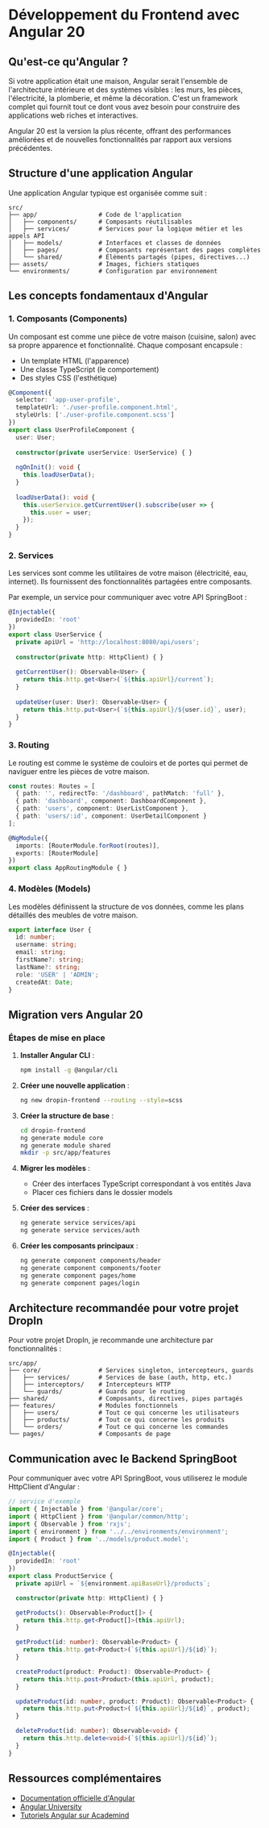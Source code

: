 # Développement du Frontend avec Angular 20

## Qu'est-ce qu'Angular ?

Si votre application était une maison, Angular serait l'ensemble de l'architecture intérieure et des systèmes visibles : les murs, les pièces, l'électricité, la plomberie, et même la décoration. C'est un framework complet qui fournit tout ce dont vous avez besoin pour construire des applications web riches et interactives.

Angular 20 est la version la plus récente, offrant des performances améliorées et de nouvelles fonctionnalités par rapport aux versions précédentes.

## Structure d'une application Angular

Une application Angular typique est organisée comme suit :

```
src/
├── app/                 # Code de l'application
│   ├── components/      # Composants réutilisables
│   ├── services/        # Services pour la logique métier et les appels API
│   ├── models/          # Interfaces et classes de données
│   ├── pages/           # Composants représentant des pages complètes
│   └── shared/          # Éléments partagés (pipes, directives...)
├── assets/              # Images, fichiers statiques
└── environments/        # Configuration par environnement
```

## Les concepts fondamentaux d'Angular

### 1. Composants (Components)

Un composant est comme une pièce de votre maison (cuisine, salon) avec sa propre apparence et fonctionnalité. Chaque composant encapsule :
- Un template HTML (l'apparence)
- Une classe TypeScript (le comportement)
- Des styles CSS (l'esthétique)

```typescript
@Component({
  selector: 'app-user-profile',
  templateUrl: './user-profile.component.html',
  styleUrls: ['./user-profile.component.scss']
})
export class UserProfileComponent {
  user: User;
  
  constructor(private userService: UserService) { }
  
  ngOnInit(): void {
    this.loadUserData();
  }
  
  loadUserData(): void {
    this.userService.getCurrentUser().subscribe(user => {
      this.user = user;
    });
  }
}
```

### 2. Services

Les services sont comme les utilitaires de votre maison (électricité, eau, internet). Ils fournissent des fonctionnalités partagées entre composants.

Par exemple, un service pour communiquer avec votre API SpringBoot :

```typescript
@Injectable({
  providedIn: 'root'
})
export class UserService {
  private apiUrl = 'http://localhost:8080/api/users';
  
  constructor(private http: HttpClient) { }
  
  getCurrentUser(): Observable<User> {
    return this.http.get<User>(`${this.apiUrl}/current`);
  }
  
  updateUser(user: User): Observable<User> {
    return this.http.put<User>(`${this.apiUrl}/${user.id}`, user);
  }
}
```

### 3. Routing

Le routing est comme le système de couloirs et de portes qui permet de naviguer entre les pièces de votre maison.

```typescript
const routes: Routes = [
  { path: '', redirectTo: '/dashboard', pathMatch: 'full' },
  { path: 'dashboard', component: DashboardComponent },
  { path: 'users', component: UserListComponent },
  { path: 'users/:id', component: UserDetailComponent }
];

@NgModule({
  imports: [RouterModule.forRoot(routes)],
  exports: [RouterModule]
})
export class AppRoutingModule { }
```

### 4. Modèles (Models)

Les modèles définissent la structure de vos données, comme les plans détaillés des meubles de votre maison.

```typescript
export interface User {
  id: number;
  username: string;
  email: string;
  firstName?: string;
  lastName?: string;
  role: 'USER' | 'ADMIN';
  createdAt: Date;
}
```

## Migration vers Angular 20

### Étapes de mise en place

1. **Installer Angular CLI** :
   ```bash
   npm install -g @angular/cli
   ```

2. **Créer une nouvelle application** :
   ```bash
   ng new dropin-frontend --routing --style=scss
   ```

3. **Créer la structure de base** :
   ```bash
   cd dropin-frontend
   ng generate module core
   ng generate module shared
   mkdir -p src/app/features
   ```

4. **Migrer les modèles** :
   - Créer des interfaces TypeScript correspondant à vos entités Java
   - Placer ces fichiers dans le dossier models

5. **Créer des services** :
   ```bash
   ng generate service services/api
   ng generate service services/auth
   ```

6. **Créer les composants principaux** :
   ```bash
   ng generate component components/header
   ng generate component components/footer
   ng generate component pages/home
   ng generate component pages/login
   ```

## Architecture recommandée pour votre projet DropIn

Pour votre projet DropIn, je recommande une architecture par fonctionnalités :

```
src/app/
├── core/                # Services singleton, intercepteurs, guards
│   ├── services/        # Services de base (auth, http, etc.)
│   ├── interceptors/    # Intercepteurs HTTP
│   └── guards/          # Guards pour le routing
├── shared/              # Composants, directives, pipes partagés
├── features/            # Modules fonctionnels
│   ├── users/           # Tout ce qui concerne les utilisateurs
│   ├── products/        # Tout ce qui concerne les produits
│   └── orders/          # Tout ce qui concerne les commandes
└── pages/               # Composants de page
```

## Communication avec le Backend SpringBoot

Pour communiquer avec votre API SpringBoot, vous utiliserez le module HttpClient d'Angular :

```typescript
// service d'exemple
import { Injectable } from '@angular/core';
import { HttpClient } from '@angular/common/http';
import { Observable } from 'rxjs';
import { environment } from '../../environments/environment';
import { Product } from '../models/product.model';

@Injectable({
  providedIn: 'root'
})
export class ProductService {
  private apiUrl = `${environment.apiBaseUrl}/products`;

  constructor(private http: HttpClient) { }

  getProducts(): Observable<Product[]> {
    return this.http.get<Product[]>(this.apiUrl);
  }

  getProduct(id: number): Observable<Product> {
    return this.http.get<Product>(`${this.apiUrl}/${id}`);
  }

  createProduct(product: Product): Observable<Product> {
    return this.http.post<Product>(this.apiUrl, product);
  }

  updateProduct(id: number, product: Product): Observable<Product> {
    return this.http.put<Product>(`${this.apiUrl}/${id}`, product);
  }

  deleteProduct(id: number): Observable<void> {
    return this.http.delete<void>(`${this.apiUrl}/${id}`);
  }
}
```

## Ressources complémentaires

- [Documentation officielle d'Angular](https://angular.io/docs)
- [Angular University](https://angular-university.io/)
- [Tutoriels Angular sur Academind](https://academind.com/tutorials/angular-2-introduction)

